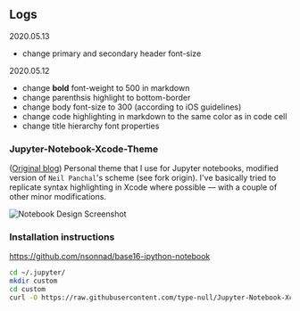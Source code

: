 ## Logs
2020.05.13
- change primary and secondary header font-size

2020.05.12
- change **bold** font-weight to 500 in markdown
- change parenthsis highlight to bottom-border
- change body font-size to 300 (according to iOS guidelines)
- change code highlighting in markdown to the same color as in code cell
- change title hierarchy font properties

### Jupyter-Notebook-Xcode-Theme
([Original blog](https://navoshta.com/jupyter-notebook-xcode-theme/))
Personal theme that I use for Jupyter notebooks, modified version of `Neil Panchal`'s scheme (see fork origin). I've basically tried to replicate syntax highlighting in Xcode where possible — with a couple of other minor modifications.

![Notebook Design Screenshot](screenshot.png "Notebook Design")

### Installation instructions
https://github.com/nsonnad/base16-ipython-notebook

```sh
cd ~/.jupyter/
mkdir custom
cd custom
curl -O https://raw.githubusercontent.com/type-null/Jupyter-Notebook-Xcode-Theme/master/custom.css
```
